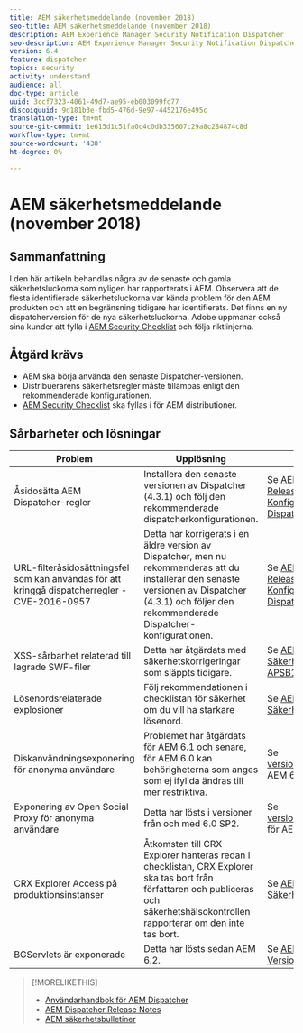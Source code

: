 ```yaml
---
title: AEM säkerhetsmeddelande (november 2018)
seo-title: AEM säkerhetsmeddelande (november 2018)
description: AEM Experience Manager Security Notification Dispatcher
seo-description: AEM Experience Manager Security Notification Dispatcher
version: 6.4
feature: dispatcher
topics: security
activity: understand
audience: all
doc-type: article
uuid: 3ccf7323-4061-49d7-ae95-eb003099fd77
discoiquuid: 9d181b3e-fbd5-476d-9e97-4452176e495c
translation-type: tm+mt
source-git-commit: 1e615d1c51fa0c4c0db335607c29a8c284874c8d
workflow-type: tm+mt
source-wordcount: '438'
ht-degree: 0%

---
```



# AEM säkerhetsmeddelande (november 2018)

## Sammanfattning

I den här artikeln behandlas några av de senaste och gamla säkerhetsluckorna som nyligen har rapporterats i AEM. Observera att de flesta identifierade säkerhetsluckorna var kända problem för den AEM produkten och att en begränsning tidigare har identifierats. Det finns en ny dispatcherversion för de nya säkerhetsluckorna. Adobe uppmanar också sina kunder att fylla i [AEM Security Checklist](https://helpx.adobe.com/experience-manager/6-5/sites/administering/using/security-checklist.html) och följa riktlinjerna.

## Åtgärd krävs

* AEM ska börja använda den senaste Dispatcher-versionen.
* Distribuerarens säkerhetsregler måste tillämpas enligt den rekommenderade konfigurationen.
* [AEM Security Checklist](https://helpx.adobe.com/experience-manager/6-5/sites/administering/using/security-checklist.html) ska fyllas i för AEM distributioner.

## Sårbarheter och lösningar

| Problem | Upplösning | Länkar |
|-------|------------|-------|
| Åsidosätta AEM Dispatcher-regler | Installera den senaste versionen av Dispatcher (4.3.1) och följ den rekommenderade dispatcherkonfigurationen. | Se [AEM Dispatcher Release Notes](https://helpx.adobe.com/experience-manager/dispatcher/release-notes.html) och [Konfigurera Dispatcher](https://helpx.adobe.com/experience-manager/dispatcher/using/dispatcher-configuration.html). |
| URL-filteråsidosättningsfel som kan användas för att kringgå dispatcherregler - CVE-2016-0957 | Detta har korrigerats i en äldre version av Dispatcher, men nu rekommenderas att du installerar den senaste versionen av Dispatcher (4.3.1) och följer den rekommenderade Dispatcher-konfigurationen. | Se [AEM Dispatcher Release Notes](https://helpx.adobe.com/experience-manager/dispatcher/release-notes.html) och [Konfigurera Dispatcher](https://helpx.adobe.com/experience-manager/dispatcher/using/dispatcher-configuration.html). |
| XSS-sårbarhet relaterad till lagrade SWF-filer | Detta har åtgärdats med säkerhetskorrigeringar som släppts tidigare. | Se [AEM Säkerhetsbulletin APSB18-10](https://helpx.adobe.com/security/products/experience-manager/apsb18-10.html). |
| Lösenordsrelaterade explosioner | Följ rekommendationen i checklistan för säkerhet om du vill ha starkare lösenord. | Se [AEM Säkerhetschecklista](https://helpx.adobe.com/experience-manager/6-5/sites/administering/using/security-checklist.html) |
| Diskanvändningsexponering för anonyma användare | Problemet har åtgärdats för AEM 6.1 och senare, för AEM 6.0 kan behörigheterna som anges som ej ifyllda ändras till mer restriktiva. | Se [versionsinformation](https://helpx.adobe.com/experience-manager/aem-previous-versions.html)för AEM 6.1 och äldre. |
| Exponering av Open Social Proxy för anonyma användare | Detta har lösts i versioner från och med 6.0 SP2. | Se [versionsinformation](https://helpx.adobe.com/experience-manager/aem-previous-versions.html) för AEM 6.1 och äldre. |
| CRX Explorer Access på produktionsinstanser | Åtkomsten till CRX Explorer hanteras redan i checklistan, CRX Explorer ska tas bort från författaren och publiceras och säkerhetshälsokontrollen rapporterar om den inte tas bort. | Se [AEM Säkerhetschecklista](https://helpx.adobe.com/experience-manager/6-4/sites/administering/using/security-checklist.html). |
| BGServlets är exponerade | Detta har lösts sedan AEM 6.2. | Se [AEM 6.2 Versionsinformation](https://helpx.adobe.com/experience-manager/6-2/release-notes.html) |

>[!MORELIKETHIS]
>
>* [Användarhandbok för AEM Dispatcher](https://helpx.adobe.com/experience-manager/dispatcher/user-guide.html)
>* [AEM Dispatcher Release Notes](https://helpx.adobe.com/experience-manager/dispatcher/release-notes.html)
>* [AEM säkerhetsbulletiner](https://helpx.adobe.com/security.html#experience-manager)

